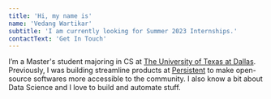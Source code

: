 ```yaml
---
title: 'Hi, my name is'
name: 'Vedang Wartikar'
subtitle: 'I am currently looking for Summer 2023 Internships.'
contactText: 'Get In Touch'
---
```


I’m a Master's student majoring in CS at [The University of Texas at Dallas](https://www.utdallas.edu). Previously, I was building streamline products at [Persistent](https://www.persistent.com/) to make open-source softwares more accessible to the community. I also know a bit about Data Science and I love to build and automate stuff.
